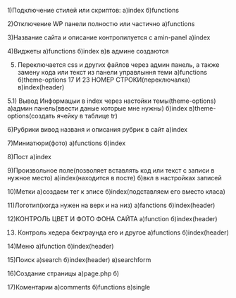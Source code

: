 1)Подключение стилей или скриптов:
    а)index
    б)functions
    
2)Отключение WP панели полностю или частично
    а)functions


3)Название сайта и описание контролилуется с amin-panel 
    а)index



4)Виджеты
    а)functions
    б)index
    в)в админе создаются
    
    
5) Переключается css и других файлов через админ панель, а также замену кода или текст из панели управлыння теми
    а)functions
    б)theme-options 17 И 23 НОМЕР СТРОКИ(переключалка)
    в)index(header)


5.1) Вывод Информацыи в index через настойки темы(theme-options)
    а)админ панель(ввести даные которые мне нужны)
    б)index
    в)theme-options(создать ячейку в таблице tr)



6)Рубрики вивод названя и описания рубрик в сайт
    а)index
    
7)Миниатюри(фото)
  а)functions
  б)index
  
  
8)Пост
  а)index
 
9)Произвольное поле(позволяет вставлять код или текст с записи в нужное место)
  а)index(находится в посте)
  б)вкл в настройках записей
  
10)Метки
    а)создаем тег к зписе
    б)index(подставляем его вместо класа)
    
11)Логотип(когда нужен на верх и на низ)
    а)fanctions
    б)index(header)
    
12)КОНТРОЛЬ ЦВЕТ И ФОТО ФОНА САЙТА
    а)function
    б)index(header)
    
13) Контроль хедера бекграунда его и другое
    а)functions
    б)index(header)
    
14)Меню
    а)function
    б)index(header)
    
15)Поиск
    а)search
    б)index(header)
    в)searchform

16)Создание страницы
    а)page.php
    б)

17)Коментарии
    а)comments
    б)functions
    в)single
